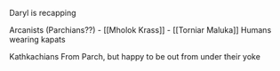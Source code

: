 Daryl is recapping

 Arcanists (Parchians??)
	- [[Mholok Krass]]
	- [[Torniar Maluka]] 
Humans wearing kapats

Kathkachians
From Parch, but happy to be out from under their yoke
